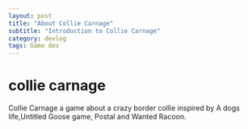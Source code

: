 ```yaml
---
layout: post
title: "About Collie Carnage"
subtitle: "Introduction to Collie Carnage"
category: devlog
tags: Game dev
---
```


# collie carnage
Collie Carnage a game about a crazy border collie inspired by  A dogs life,Untitled Goose game, Postal and Wanted Racoon.
